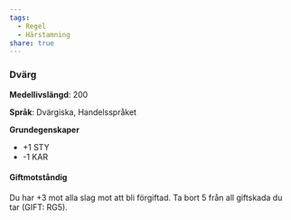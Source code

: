 ```yaml
---
tags:
  - Regel
  - Härstamning
share: true
---
```

### Dvärg
**Medellivslängd**: 200


**Språk**: Dvärgiska, Handelsspråket

**Grundegenskaper**

- +1 STY
- -1 KAR

#### Giftmotståndig
Du har +3 mot alla slag mot att bli förgiftad. Ta bort 5 från all giftskada du tar (GIFT: RG5).



